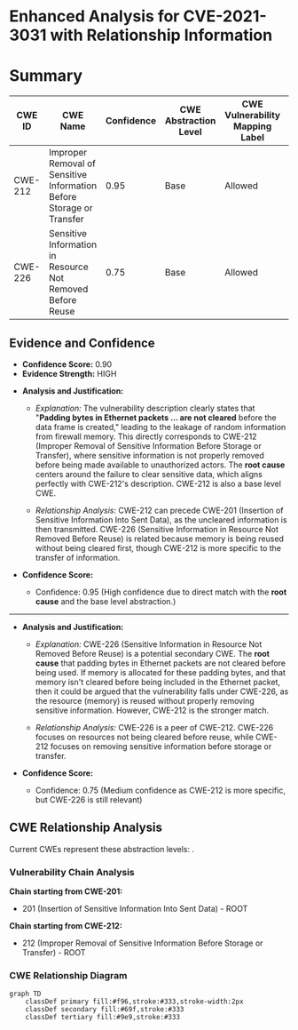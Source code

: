# Enhanced Analysis for CVE-2021-3031 with Relationship Information

# Summary
| CWE ID | CWE Name | Confidence | CWE Abstraction Level | CWE Vulnerability Mapping Label | CWE-Vulnerability Mapping Notes |
|---|---|---|---|---|---|
| CWE-212 | Improper Removal of Sensitive Information Before Storage or Transfer | 0.95 | Base | Allowed | Primary CWE |
| CWE-226 | Sensitive Information in Resource Not Removed Before Reuse | 0.75 | Base | Allowed | Secondary Candidate |

## Evidence and Confidence

*   **Confidence Score:** 0.90
*   **Evidence Strength:** HIGH

- **Analysis and Justification:**  
  - *Explanation:* The vulnerability description clearly states that "**Padding bytes in Ethernet packets ... are not cleared** before the data frame is created," leading to the leakage of random information from firewall memory. This directly corresponds to CWE-212 (Improper Removal of Sensitive Information Before Storage or Transfer), where sensitive information is not properly removed before being made available to unauthorized actors. The **root cause** centers around the failure to clear sensitive data, which aligns perfectly with CWE-212's description. CWE-212 is also a base level CWE.
  
  - *Relationship Analysis:* CWE-212 can precede CWE-201 (Insertion of Sensitive Information Into Sent Data), as the uncleared information is then transmitted. CWE-226 (Sensitive Information in Resource Not Removed Before Reuse) is related because memory is being reused without being cleared first, though CWE-212 is more specific to the transfer of information.

- **Confidence Score:**  
  - Confidence: 0.95 (High confidence due to direct match with the **root cause** and the base level abstraction.)

---
- **Analysis and Justification:**  
  - *Explanation:* CWE-226 (Sensitive Information in Resource Not Removed Before Reuse) is a potential secondary CWE. The **root cause** that padding bytes in Ethernet packets are not cleared before being used. If memory is allocated for these padding bytes, and that memory isn't cleared before being included in the Ethernet packet, then it could be argued that the vulnerability falls under CWE-226, as the resource (memory) is reused without properly removing sensitive information. However, CWE-212 is the stronger match.

  - *Relationship Analysis:* CWE-226 is a peer of CWE-212. CWE-226 focuses on resources not being cleared before reuse, while CWE-212 focuses on removing sensitive information before storage or transfer.

- **Confidence Score:**
  - Confidence: 0.75 (Medium confidence as CWE-212 is more specific, but CWE-226 is still relevant)


## CWE Relationship Analysis

Current CWEs represent these abstraction levels: .


### Vulnerability Chain Analysis

**Chain starting from CWE-201:**
- 201 (Insertion of Sensitive Information Into Sent Data) - ROOT


**Chain starting from CWE-212:**
- 212 (Improper Removal of Sensitive Information Before Storage or Transfer) - ROOT



### CWE Relationship Diagram

```mermaid
graph TD
    classDef primary fill:#f96,stroke:#333,stroke-width:2px
    classDef secondary fill:#69f,stroke:#333
    classDef tertiary fill:#9e9,stroke:#333
```
